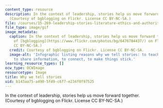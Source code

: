 ```yaml
---
content_type: resource
description: In the context of leadership, stories help us move forward together.
  (Courtesy of bgblogging on Flickr. License CC BY-NC-SA.)
file: /courses/15-269-leadership-stories-literature-ethics-and-authority-fall-2015/b143aa75a4905f49c6f7e234f0f97525_15-269f15.gif
file_type: image/gif
image_metadata:
  caption: In the context of leadership, stories help us move forward together. (Courtesy
    of [bgblogging](https://www.flickr.com/photos/bg/6476784437/) on Flickr. License
    CC BY-NC-SA.)
  credit: Courtesy of bgblogging on Flickr. License CC BY-NC-SA.
  image-alt: 'Infographic listing reasons why we tell stories: to teach, to learn,
    to share information, to connect, to make things stick.'
learning_resource_types: []
ocw_type: OCWImage
resourcetype: Image
title: Why we tell stories
uid: b143aa75-a490-5f49-c6f7-e234f0f97525
---
```

In the context of leadership, stories help us move forward together. (Courtesy of bgblogging on Flickr. License CC BY-NC-SA.)